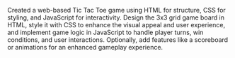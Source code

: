 Created a web-based Tic Tac Toe game using HTML for structure, CSS for styling, and JavaScript for interactivity. Design the 3x3 grid game board in HTML, style it with CSS to enhance the visual appeal and user experience, and implement game logic in JavaScript to handle player turns, win conditions, and user interactions. Optionally, add features like a scoreboard or animations for an enhanced gameplay experience.

